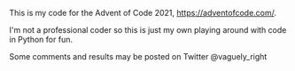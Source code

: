 This is my code for the Advent of Code 2021, https://adventofcode.com/.

I'm not a professional coder so this is just my own playing around with code in Python for fun.

Some comments and results may be posted on Twitter @vaguely_right
